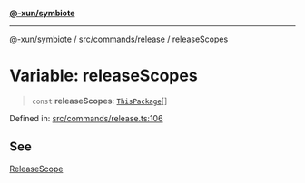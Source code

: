 [**@-xun/symbiote**](../../../../README.md)

***

[@-xun/symbiote](../../../../README.md) / [src/commands/release](../README.md) / releaseScopes

# Variable: releaseScopes

> `const` **releaseScopes**: [`ThisPackage`](../../../configure/enumerations/ThisPackageGlobalScope.md#thispackage)[]

Defined in: [src/commands/release.ts:106](https://github.com/Xunnamius/symbiote/blob/b951959a4a12ac484c8addc839f912c4e5767875/src/commands/release.ts#L106)

## See

[ReleaseScope](../../../configure/enumerations/ThisPackageGlobalScope.md)
